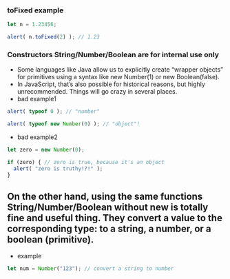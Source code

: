 ### toFixed example
```javascript
let n = 1.23456;

alert( n.toFixed(2) ); // 1.23
```

### Constructors String/Number/Boolean are for internal use only
- Some languages like Java allow us to explicitly create “wrapper objects” for primitives using a syntax like new Number(1) or new Boolean(false).
- In JavaScript, that’s also possible for historical reasons, but highly unrecommended. Things will go crazy in several places.
- bad example1
```javascript
alert( typeof 0 ); // "number"

alert( typeof new Number(0) ); // "object"!
```
- bad example2
```javascript
let zero = new Number(0);

if (zero) { // zero is true, because it's an object
  alert( "zero is truthy!?!" );
}
```
## On the other hand, using the same functions String/Number/Boolean without new is totally fine and useful thing. They convert a value to the corresponding type: to a string, a number, or a boolean (primitive).
- example
```javascript
let num = Number("123"); // convert a string to number
```
